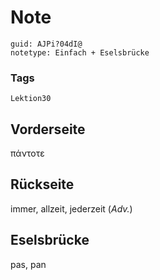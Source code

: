 # Note
```
guid: AJPi?04dI@
notetype: Einfach + Eselsbrücke
```

### Tags
```
Lektion30
```

## Vorderseite
πάντοτε

## Rückseite
immer, allzeit, jederzeit (<i>Adv.</i>)

## Eselsbrücke
pas, pan
